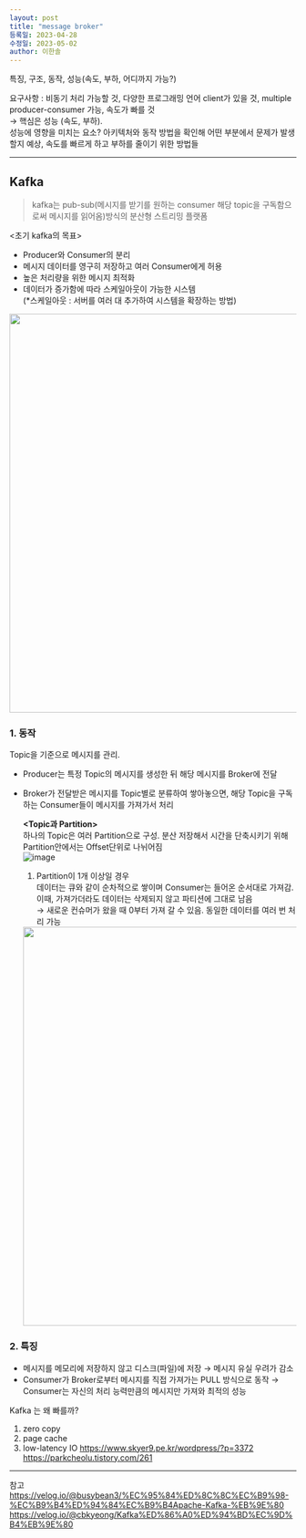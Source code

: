 ```yaml
---
layout: post
title: "message broker"
등록일: 2023-04-28
수정일: 2023-05-02
author: 이한솔
---
```


특징, 구조, 동작, 성능(속도, 부하, 어디까지 가능?)


요구사항 : 비동기 처리 가능할 것, 다양한 프로그래밍 언어 client가 있을 것, multiple producer-consumer 가능, 속도가 빠를 것    
→ 핵심은 성능 (속도, 부하).    
성능에 영향을 미치는 요소? 아키텍처와 동작 방법을 확인해 어떤 부분에서 문제가 발생할지 예상, 속도를 빠르게 하고 부하를 줄이기 위한 방법들    

---

## **Kafka**    
> kafka는 pub-sub(메시지를 받기를 원하는 consumer 해당 topic을 구독함으로써 메시지를 읽어옴)방식의 분산형 스트리밍 플랫폼    

<초기 kafka의 목표>
- Producer와 Consumer의 분리
- 메시지 데이터를 영구히 저장하고 여러 Consumer에게 허용
- 높은 처리량을 위한 메시지 최적화
- 데이터가 증가함에 따라 스케일아웃이 가능한 시스템    
(*스케일아웃 : 서버를 여러 대 추가하여 시스템을 확장하는 방법)

<img src="https://user-images.githubusercontent.com/109563345/235531340-bc045761-0c29-4859-a993-0d5796f559c3.png" width="700">

### **1. 동작**    
Topic을 기준으로 메시지를 관리.    
- Producer는 특정 Topic의 메시지를 생성한 뒤 해당 메시지를 Broker에 전달    
- Broker가 전달받은 메시지를 Topic별로 분류하여 쌓아놓으면, 해당 Topic을 구독하는 Consumer들이 메시지를 가져가서 처리    

  **<Topic과 Partition>**    
  하나의 Topic은 여러 Partition으로 구성. 분산 저장해서 시간을 단축시키기 위해        
  Partition안에서는 Offset단위로 나뉘어짐    
  ![image](https://user-images.githubusercontent.com/109563345/235552672-0dfc0d4c-d7c3-4c60-9701-bc2224f81a50.png)


  1) Partition이 1개 이상일 경우    
  데이터는 큐와 같이 순차적으로 쌓이며 Consumer는 들어온 순서대로 가져감. 이때, 가져가더라도 데이터는 삭제되지 않고 파티션에 그대로 남음    
  → 새로운 컨슈머가 왔을 때 0부터 가져 갈 수 있음. 동일한 데이터를 여러 번 처리 가능    
  <img src="https://user-images.githubusercontent.com/109563345/235551292-24eb7b19-bdbe-4924-abd3-09e50e769876.png" width="700">


### **2. 특징**    
- 메시지를 메모리에 저장하지 않고 디스크(파일)에 저장 → 메시지 유실 우려가 감소
- Consumer가 Broker로부터 메시지를 직접 가져가는 PULL 방식으로 동작 → Consumer는 자신의 처리 능력만큼의 메시지만 가져와 최적의 성능


Kafka 는 왜 빠를까?
1. zero copy
2. page cache
3. low-latency IO
https://www.skyer9.pe.kr/wordpress/?p=3372    
https://parkcheolu.tistory.com/261

---
참고    
<https://velog.io/@busybean3/%EC%95%84%ED%8C%8C%EC%B9%98-%EC%B9%B4%ED%94%84%EC%B9%B4Apache-Kafka-%EB%9E%80>
<https://velog.io/@cbkyeong/Kafka%ED%86%A0%ED%94%BD%EC%9D%B4%EB%9E%80>
